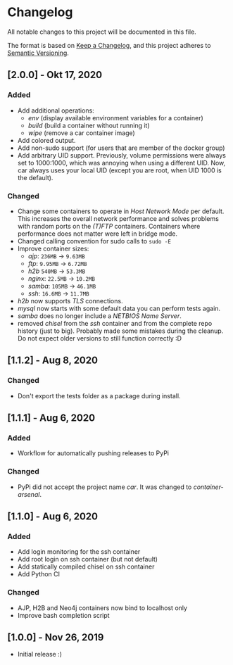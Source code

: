 # Changelog

All notable changes to this project will be documented in this file.

The format is based on [Keep a Changelog](https://keepachangelog.com/en/1.0.0/),
and this project adheres to [Semantic Versioning](https://semver.org/spec/v2.0.0.html).


## [2.0.0] - Okt 17, 2020

### Added

* Add additional operations:
  * *env* (display available environment variables for a container)
  * *build* (build a container without running it)
  * *wipe* (remove a car container image)
* Add colored output.
* Add non-sudo support (for users that are member of the docker group)
* Add arbitrary UID support. Previously, volume permissions were always set
  to 1000:1000, which was annoying when using a different UID. Now, car always
  uses your local UID (except you are root, when UID 1000 is the default).

### Changed

* Change some containers to operate in *Host Network Mode* per default. This increases
  the overall network performance and solves problems with random ports on the *(T)FTP*
  containers. Containers where performance does not matter were left in bridge mode.
* Changed calling convention for sudo calls to ``sudo -E``
* Improve container sizes:
  * *ajp*: ``236MB`` -> ``9.63MB``
  * *ftp*: ``9.95MB`` -> ``6.72MB``
  * *h2b* ``540MB`` -> ``53.3MB``
  * *nginx*: ``22.5MB`` -> ``10.2MB``
  * *samba*: ``105MB`` -> ``46.1MB``
  * *ssh*: ``16.6MB`` ->  ``11.7MB``
* *h2b* now supports *TLS* connections.
* *mysql* now starts with some default data you can perform tests again.
* *samba* does no longer include a *NETBIOS Name Server*.
* removed *chisel* from the *ssh* container and from the complete repo history (just to big).
  Probably made some mistakes during the cleanup. Do not expect older versions to still
  function correctly :D


## [1.1.2] - Aug 8, 2020

### Changed

* Don't export the tests folder as a package during install.


## [1.1.1] - Aug 6, 2020

### Added

* Workflow for automatically pushing releases to PyPi

### Changed

* PyPi did not accept the project name *car*. It was changed to *container-arsenal*.


## [1.1.0] - Aug 6, 2020

### Added

* Add login monitoring for the ssh container
* Add root login on ssh container (but not default)
* Add statically compiled chisel on ssh container
* Add Python CI

### Changed

* AJP, H2B and Neo4j containers now bind to localhost only
* Improve bash completion script


## [1.0.0] - Nov 26, 2019

* Initial release :)
